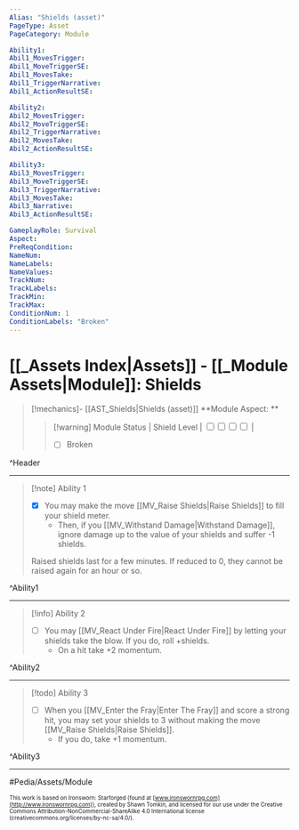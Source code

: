 ```yaml
---
Alias: "Shields (asset)"
PageType: Asset
PageCategory: Module

Ability1:
Abil1_MovesTrigger:
Abil1_MoveTriggerSE:
Abil1_MovesTake:
Abil1_TriggerNarrative:
Abil1_ActionResultSE:

Ability2:
Abil2_MovesTrigger:
Abil2_MoveTriggerSE:
Abil2_TriggerNarrative:
Abil2_MovesTake:
Abil2_ActionResultSE:

Ability3:
Abil3_MovesTrigger:
Abil3_MoveTriggerSE:
Abil3_TriggerNarrative:
Abil3_MovesTake:
Abil3_Narrative:
Abil3_ActionResultSE:

GameplayRole: Survival
Aspect:
PreReqCondition: 
NameNum:
NameLabels:
NameValues:
TrackNum:
TrackLabels:
TrackMin:
TrackMax:
ConditionNum: 1
ConditionLabels: "Broken"
---
```

# [[_Assets Index|Assets]] - [[_Module Assets|Module]]: Shields

> [!mechanics]- [[AST_Shields|Shields (asset)]]
> **Module Aspect: ** 
> > [!warning] Module Status | Shield Level | <input type="checkbox" /><input type="checkbox" /><input type="checkbox" /><input type="checkbox" /> |
> > 
> > - [ ] Broken

^Header

___
> [!note] Ability 1
> - [x] You may make the move [[MV_Raise Shields|Raise Shields]] to fill your shield meter. 
> 	- Then, if you [[MV_Withstand Damage|Withstand Damage]], ignore damage up to the value of your shields and suffer -1 shields.
> 
> Raised shields last for a few minutes. If reduced to 0, they cannot be raised again for an hour or so.

^Ability1

___
> [!info] Ability 2
> - [ ] You may [[MV_React Under Fire|React Under Fire]] by letting your shields take the blow. If you do, roll +shields.
> 	- On a hit take +2 momentum.

^Ability2

___
> [!todo] Ability 3
> - [ ] When you [[MV_Enter the Fray|Enter The Fray]] and score a strong hit, you may set your shields to 3 without making the move [[MV_Raise Shields|Raise Shields]]. 
> 	- If you do, take +1 momentum.

^Ability3

___

#Pedia/Assets/Module 

<font size=-2>This work is based on Ironsworn: Starforged (found at [www.ironswornrpg.com](http://www.ironswornrpg.com)), created by Shawn Tomkin, and licensed for our use under the Creative Commons Attribution-NonCommercial-ShareAlike 4.0 International license  (creativecommons.org/licenses/by-nc-sa/4.0/).</font>
